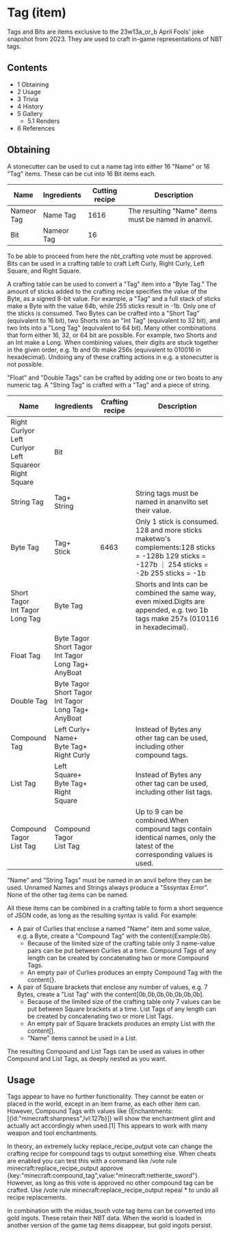 # Tag (item)
Tags and Bits are items exclusive to the 23w13a_or_b April Fools' joke snapshot from 2023. They are used to craft in-game representations of NBT tags.

## Contents
- 1 Obtaining
- 2 Usage
- 3 Trivia
- 4 History
- 5 Gallery
	- 5.1 Renders
- 6 References

## Obtaining
A stonecutter can be used to cut a name tag into either 16 "Name" or 16 "Tag" items. These can be cut into 16 Bit items each.

| Name           | Ingredients    | Cutting recipe | Description                                          |
|----------------|----------------|----------------|------------------------------------------------------|
| Nameor<br/>Tag | Name Tag       | 1616           | The resulting "Name" items must be named in ananvil. |
| Bit            | Nameor<br/>Tag | 16             |                                                      |

To be able to proceed from here the nbt_crafting vote must be approved. Bits can be used in a crafting table to craft Left Curly, Right Curly, Left Square, and Right Square.

A crafting table can be used to convert a "Tag" item into a "Byte Tag." The amount of sticks added to the crafting recipe specifies the value of the Byte, as a signed 8-bit value. For example, a "Tag" and a full stack of sticks make a Byte with the value 64b, while 255 sticks result in -1b. Only one of the sticks is consumed. Two Bytes can be crafted into a "Short Tag" (equivalent to 16 bit), two Shorts into an "Int Tag" (equivalent to 32 bit), and two Ints into a "Long Tag" (equivalent to 64 bit). Many other combinations that form either 16, 32, or 64 bit are possible. For example, two Shorts and an Int make a Long. When combining values, their digits are stuck together in the given order, e.g. 1b and 0b make 256s (equivalent to 010016 in hexadecimal). Undoing any of these crafting actions in e.g. a stonecutter is not possible.

"Float" and "Double Tags" can be crafted by adding one or two boats to any numeric tag. A "String Tag" is crafted with a "Tag" and a piece of string.

| Name                                                              | Ingredients                                                        | Crafting recipe | Description                                                                                                                                   |
|-------------------------------------------------------------------|--------------------------------------------------------------------|-----------------|-----------------------------------------------------------------------------------------------------------------------------------------------|
| Right Curlyor<br/>Left Curlyor<br/>Left Squareor<br/>Right Square | Bit                                                                |                 |                                                                                                                                               |
| String Tag                                                        | Tag+<br/>String                                                    |                 | String tags must be named in ananvilto set their value.                                                                                       |
| Byte Tag                                                          | Tag+<br/>Stick                                                     | 6463            | Only 1 stick is consumed. 128 and more sticks maketwo's complements:128 sticks = -128b 129 sticks = -127b ⋮ 254 sticks = -2b 255 sticks = -1b |
| Short Tagor<br/>Int Tagor<br/>Long Tag                            | Byte Tag                                                           |                 | Shorts and Ints can be combined the same way, even mixed.Digits are appended, e.g. two 1b tags make 257s (010116 in hexadecimal).             |
| Float Tag                                                         | Byte Tagor<br/>Short Tagor<br/>Int Tagor<br/>Long Tag+<br/>AnyBoat |                 |                                                                                                                                               |
| Double Tag                                                        | Byte Tagor<br/>Short Tagor<br/>Int Tagor<br/>Long Tag+<br/>AnyBoat |                 |                                                                                                                                               |
| Compound Tag                                                      | Left Curly+<br/>Name+<br/>Byte Tag+<br/>Right Curly                |                 | Instead of Bytes any other tag can be used, including other compound tags.                                                                    |
| List Tag                                                          | Left Square+<br/>Byte Tag+<br/>Right Square                        |                 | Instead of Bytes any other tag can be used, including other list tags.                                                                        |
| Compound Tagor<br/>List Tag                                       | Compound Tagor<br/>List Tag                                        |                 | Up to 9 can be combined.When compound tags contain identical names, only the latest of the corresponding values is used.                      |

"Name" and "String Tags" must be named in an anvil before they can be used. Unnamed Names and Strings always produce a "Sssyntax Error". None of the other tag items can be named.

All these items can be combined in a crafting table to form a short sequence of JSON code, as long as the resulting syntax is valid. For example: 

- A pair of Curlies that enclose a named "Name" item and some value, e.g. a Byte, create a "Compound Tag" with the content{Example:0b}.
	- Because of the limited size of the crafting table only 3 name-value pairs can be put between Curlies at a time. Compound Tags of any length can be created by concatenating two or more Compound Tags.
	- An empty pair of Curlies produces an empty Compound Tag with the content{}.
- A pair of Square brackets that enclose any number of values, e.g. 7 Bytes, create a "List Tag" with the content[0b,0b,0b,0b,0b,0b,0b].
	- Because of the limited size of the crafting table only 7 values can be put between Square brackets at a time. List Tags of any length can be created by concatenating two or more List Tags.
	- An empty pair of Square brackets produces an empty List with the content[].
	- "Name" items cannot be used in a List.

The resulting Compound and List Tags can be used as values in other Compound and List Tags, as deeply nested as you want.

## Usage
Tags appear to have no further functionality. They cannot be eaten or placed in the world, except in an item frame, as each other item can. However, Compound Tags with values like {Enchantments:[{id:"minecraft:sharpness",lvl:127b}]} will show the enchantment glint and actually act accordingly when used.[1] This appears to work with many weapon and tool enchantments.

In theory, an extremely lucky replace_recipe_output vote can change the crafting recipe for compound tags to output something else. When cheats are enabled you can test this with a command like /vote rule minecraft:replace_recipe_output approve {key:"minecraft:compound_tag",value:"minecraft:netherite_sword"}. However, as long as this vote is approved no other compound tag can be crafted. Use /vote rule minecraft:replace_recipe_output repeal * to undo all recipe replacements.

In combination with the midas_touch vote tag items can be converted into gold ingots. These retain their NBT data. When the world is loaded in another version of the game tag items disappear, but gold ingots persist.

